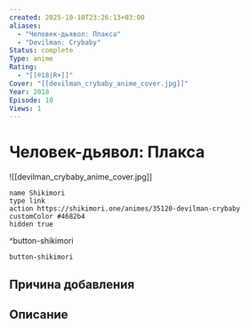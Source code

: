 ```yaml
---
created: 2025-10-10T23:26:13+03:00
aliases:
  - "Человек-дьявол: Плакса"
  - "Devilman: Crybaby"
Status: complete
Type: anime
Rating:
  - "[[®️18|R+]]"
Cover: "[[devilman_crybaby_anime_cover.jpg]]"
Year: 2018
Episode: 10
Views: 1
---
```


# Человек-дьявол: Плакса

![[devilman_crybaby_anime_cover.jpg]]



```button
name Shikimori
type link
action https://shikimori.one/animes/35120-devilman-crybaby
customColor #4682b4
hidden true
```
^button-shikimori





`button-shikimori`

## Причина добавления




## Описание


